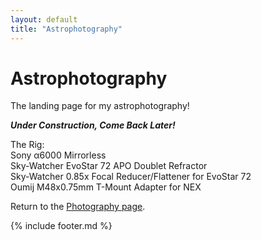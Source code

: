 ```yaml
---
layout: default
title: "Astrophotography"
---
```


<script src="https://unpkg.com/vanilla-back-to-top@7.2.1/dist/vanilla-back-to-top.min.js"></script>
<script>addBackToTop({
  diameter: 56,
  backgroundColor: 'rgb(106, 159, 181)',
  textColor: '#fff'
})</script>

<h1 class="page-title">Astrophotography</h1>

The landing page for my astrophotography!

***Under Construction, Come Back Later!***

The Rig: <br />
Sony α6000 Mirrorless <br />
Sky-Watcher EvoStar 72 APO Doublet Refractor <br />
Sky-Watcher 0.85x Focal Reducer/Flattener for EvoStar 72<br />
Oumij M48x0.75mm T-Mount Adapter for NEX<br />


Return to the <a href="/photography/index.html">Photography page</a>.

{% include footer.md %}